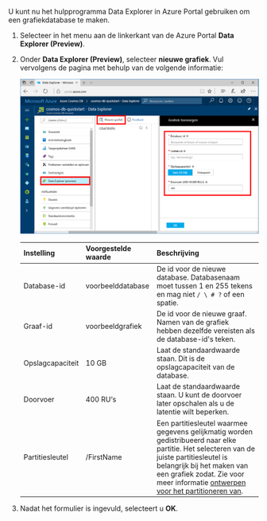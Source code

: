 U kunt nu het hulpprogramma Data Explorer in Azure Portal gebruiken om een grafiekdatabase te maken. 

1. Selecteer in het menu aan de linkerkant van de Azure Portal **Data Explorer (Preview)**.

2. Onder **Data Explorer (Preview)**, selecteer **nieuwe grafiek**. Vul vervolgens de pagina met behulp van de volgende informatie:

    ![Data Explorer in de Azure Portal](./media/cosmos-db-create-graph/azure-cosmosdb-data-explorer.png)

    Instelling|Voorgestelde waarde|Beschrijving
    ---|---|---
    Database-id|voorbeelddatabase|De id voor de nieuwe database. Databasenaam moet tussen 1 en 255 tekens en mag niet `/ \ # ?` of een spatie.
    Graaf-id|voorbeeldgrafiek|De id voor de nieuwe graaf. Namen van de grafiek hebben dezelfde vereisten als de database-id's teken.
    Opslagcapaciteit| 10 GB|Laat de standaardwaarde staan. Dit is de opslagcapaciteit van de database.
    Doorvoer|400 RU‘s|Laat de standaardwaarde staan. U kunt de doorvoer later opschalen als u de latentie wilt beperken.
    Partitiesleutel|/FirstName|Een partitiesleutel waarmee gegevens gelijkmatig worden gedistribueerd naar elke partitie. Het selecteren van de juiste partitiesleutel is belangrijk bij het maken van een grafiek zodat. Zie voor meer informatie [ontwerpen voor het partitioneren van](../articles/cosmos-db/partition-data.md#designing-for-partitioning).

3. Nadat het formulier is ingevuld, selecteert u **OK**.
